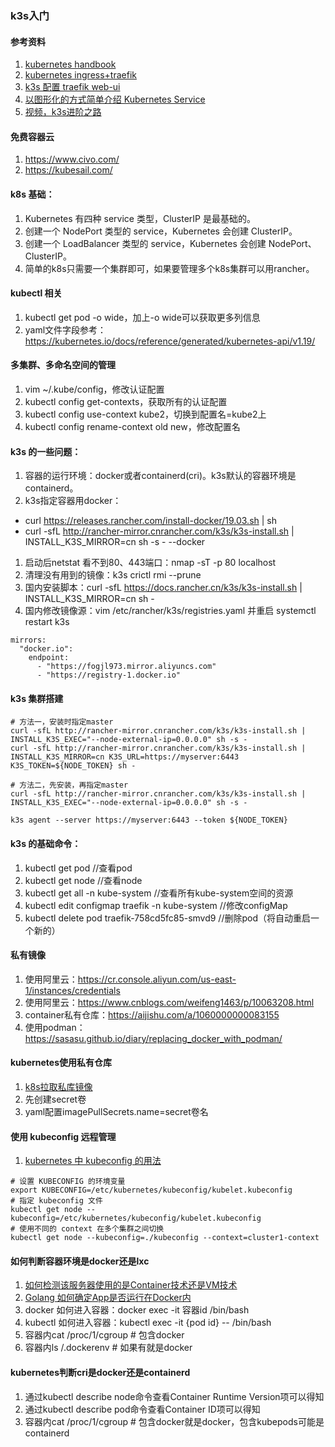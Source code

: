 ### k3s入门

#### 参考资料
1. [kubernetes handbook](https://jimmysong.io/kubernetes-handbook/concepts/objects.html)
1. [kubernetes ingress+traefik](http://www.showerlee.com/archives/2701)
1. [k3s 配置 traefik web-ui](https://www.jianshu.com/p/0040e8bd6d1e)
1. [以图形化的方式简单介绍 Kubernetes Service](https://blog.csdn.net/qq_36441027/article/details/104209807)
1. [视频，k3s进阶之路](https://space.bilibili.com/430496045/channel/detail?cid=103026)

#### 免费容器云
1. https://www.civo.com/
1. https://kubesail.com/

#### k8s 基础：
1. Kubernetes 有四种 service 类型，ClusterIP 是最基础的。
1. 创建一个 NodePort 类型的 service，Kubernetes 会创建 ClusterIP。
1. 创建一个 LoadBalancer 类型的 service，Kubernetes 会创建 NodePort、ClusterIP。
1. 简单的k8s只需要一个集群即可，如果要管理多个k8s集群可以用rancher。

#### kubectl 相关
1. kubectl get pod -o wide，加上-o wide可以获取更多列信息
1. yaml文件字段参考：https://kubernetes.io/docs/reference/generated/kubernetes-api/v1.19/

#### 多集群、多命名空间的管理
1. vim ~/.kube/config，修改认证配置
1. kubectl config get-contexts，获取所有的认证配置
1. kubectl config use-context kube2，切换到配置名=kube2上
1. kubectl config rename-context old new，修改配置名

#### k3s 的一些问题：
1. 容器的运行环境：docker或者containerd(cri)。k3s默认的容器环境是containerd。
1. k3s指定容器用docker：
  * curl https://releases.rancher.com/install-docker/19.03.sh | sh
  * curl -sfL http://rancher-mirror.cnrancher.com/k3s/k3s-install.sh | INSTALL_K3S_MIRROR=cn sh -s - --docker
1. 启动后netstat 看不到80、443端口：nmap -sT -p 80 localhost
1. 清理没有用到的镜像：k3s crictl rmi --prune
1. 国内安装脚本：curl -sfL https://docs.rancher.cn/k3s/k3s-install.sh | INSTALL_K3S_MIRROR=cn sh -
1. 国内修改镜像源：vim /etc/rancher/k3s/registries.yaml 并重启 systemctl restart k3s
```
mirrors:
  "docker.io":
    endpoint:
      - "https://fogjl973.mirror.aliyuncs.com"
      - "https://registry-1.docker.io"
```

#### k3s 集群搭建
```
# 方法一，安装时指定master
curl -sfL http://rancher-mirror.cnrancher.com/k3s/k3s-install.sh | INSTALL_K3S_EXEC="--node-external-ip=0.0.0.0" sh -s -
curl -sfL http://rancher-mirror.cnrancher.com/k3s/k3s-install.sh | INSTALL_K3S_MIRROR=cn K3S_URL=https://myserver:6443 K3S_TOKEN=${NODE_TOKEN} sh -

# 方法二，先安装，再指定master
curl -sfL http://rancher-mirror.cnrancher.com/k3s/k3s-install.sh | INSTALL_K3S_EXEC="--node-external-ip=0.0.0.0" sh -s -

k3s agent --server https://myserver:6443 --token ${NODE_TOKEN}
```

#### k3s 的基础命令：
1. kubectl get pod //查看pod
1. kubectl get node //查看node
1. kubectl get all -n kube-system //查看所有kube-system空间的资源
1. kubectl edit configmap traefik -n kube-system   //修改configMap
1. kubectl delete pod traefik-758cd5fc85-smvd9     //删除pod（将自动重启一个新的）

#### 私有镜像
1. 使用阿里云：https://cr.console.aliyun.com/us-east-1/instances/credentials
1. 使用阿里云：https://www.cnblogs.com/weifeng1463/p/10063208.html
1. container私有仓库：https://aijishu.com/a/1060000000083155
1. 使用podman：https://sasasu.github.io/diary/replacing_docker_with_podman/

#### kubernetes使用私有仓库
1. [k8s拉取私库镜像](https://developer.aliyun.com/article/746670)
1. 先创建secret卷
2. yaml配置imagePullSecrets.name=secret卷名

#### 使用 kubeconfig 远程管理
1. [kubernetes 中 kubeconfig 的用法](https://www.jianshu.com/p/99853cac56b8)
```
# 设置 KUBECONFIG 的环境变量
export KUBECONFIG=/etc/kubernetes/kubeconfig/kubelet.kubeconfig
# 指定 kubeconfig 文件
kubectl get node --kubeconfig=/etc/kubernetes/kubeconfig/kubelet.kubeconfig
# 使用不同的 context 在多个集群之间切换
kubectl get node --kubeconfig=./kubeconfig --context=cluster1-context 
```

#### 如何判断容器环境是docker还是lxc
1. [如何检测该服务器使用的是Container技术还是VM技术](http://dockone.io/question/171)
1. [Golang 如何确定App是否运行在Docker内](http://chen-tao.github.io/2017/09/11/Go-check-if-app-running-in-docker/)
1. docker 如何进入容器：docker exec -it 容器id /bin/bash
1. kubectl 如何进入容器：kubectl exec -it {pod id} -- /bin/bash
1. 容器内cat /proc/1/cgroup # 包含docker
1. 容器内ls /.dockerenv     # 如果有就是docker

#### kubernetes判断cri是docker还是containerd
1. 通过kubectl describe node命令查看Container Runtime Version项可以得知
1. 通过kubectl describe pod命令查看Container ID项可以得知
1. 容器内cat /proc/1/cgroup # 包含docker就是docker，包含kubepods可能是containerd
